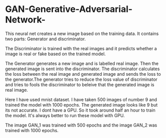 # GAN-Generative-Adversarial-Network-

This neural net creates a new image based on the training data. It contains two parts: Generator and discriminator.

The Discriminator is trained with the real images and it predicts whether a image is real or fake based on the trained model.

The Generator generates a new image and is labelled real image. Then the generated image is sent into the discriminator. The discriminator calculates the loss between the real image and generated image and sends the loss to the generator.The generator tries to reduce the loss value of discriminator and tries to fools the discriminator to beleive that the generated image is real image.

Here I have used mnist dataset. I have taken 500 images of number 9 and trained the model with 1000 epochs. The generated image looks like 9 but its not accurate. I dont have a GPU. So it took around half an hour to train the model. It's always better to run these model with GPU.

The image GAN_1 was trained with 500 epochs and the image GAN_2 was trained with 1000 epochs.

